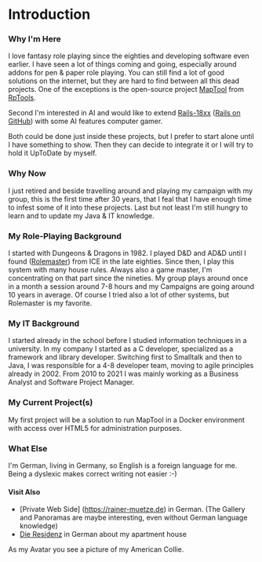 # Introduction

### Why I'm Here
I love fantasy role playing since the eighties and developing software even earlier. I have seen a lot of things coming and going, especially around addons for pen & paper role playing. You can still find a lot of good solutions on the internet, but they are hard to find between all this dead projects. One of the exceptions is the open-source project [MapTool](https://www.rptools.net/toolbox/maptool/) from [RpTools](https://www.rptools.net/).

Second I'm interested in AI and would like to extend [Rails-18xx](https://sourceforge.net/projects/rails/) ([Rails on GitHub](https://github.com/Rails-18xx/)) with some AI features computer gamer.

Both could be done just inside these projects, but I prefer to start alone until I have something to show. Then they can decide to integrate it or I will try to hold it UpToDate by myself.


### Why Now
I just retired and beside travelling around and playing my campaign with my group, this is the first time after 30 years, that I feal that I have enough time to infest some of it into these projects. Last but not least I'm still hungry to learn and to update my Java & IT knowledge. 

### My Role-Playing Background
I started with Dungeons & Dragons in 1982. I played D&D and AD&D until I found ([Rolemaster](https://de.wikipedia.org/wiki/Rolemaster)) from ICE in the late eighties. Since then, I play this system with many house rules. Always also a game master, I'm concentrating on that part since the nineties. My group plays around once in a month a session around 7-8 hours and my Campaigns are going around 10 years in average. Of course I tried also a lot of other systems, but Rolemaster is my favorite.

### My IT Background
I started already in the school before I studied information techniques in a university. In my company I started as a C developer, specialized as a framework and library developer.
Switching first to Smalltalk and then to Java, I was responsible for a 4-8 developer team, moving to agile principles already in 2002. From 2010 to 2021 I was mainly working as a Business Analyst and Software Project Manager. 

### My Current Project(s)
My first project will be a solution to run MapTool in a Docker environment with access over HTML5 for administration purposes.

### What Else
I'm German, living in Germany, so English is a foreign language for me. Being a dyslexic makes correct writing not easier :-)

#### Visit Also
- [Private Web Side] (https://rainer-muetze.de) in German. (The Gallery and Panoramas are maybe interesting, even without German language knowledge)
- [Die Residenz](https://die-residenz.de) in German about my apartment house

As my Avatar you see a picture of my American Collie.

<!--
**Snarfbur/Snarfbur** is a ✨ _special_ ✨ repository because its `README.md` (this file) appears on your GitHub profile.

Here are some ideas to get you started:

- 🔭 I’m currently working on ...
- 🌱 I’m currently learning ...
- 👯 I’m looking to collaborate on ...
- 🤔 I’m looking for help with ...
- 💬 Ask me about ...
- 📫 How to reach me: ...
- 😄 Pronouns: ...
- ⚡ Fun fact: ...
-->

